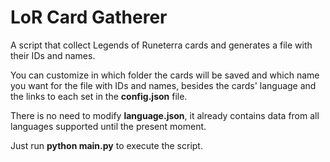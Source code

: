 <h1>LoR Card Gatherer</h1>

A script that collect Legends of Runeterra cards and generates a file with their IDs and names.

You can customize in which folder the cards will be saved and which name you want for the file with IDs and names, besides the cards' language and the links to each set in the **config.json** file.

There is no need to modify **language.json**, it already contains data from all languages supported until the present moment.

Just run **python main.py** to execute the script.
